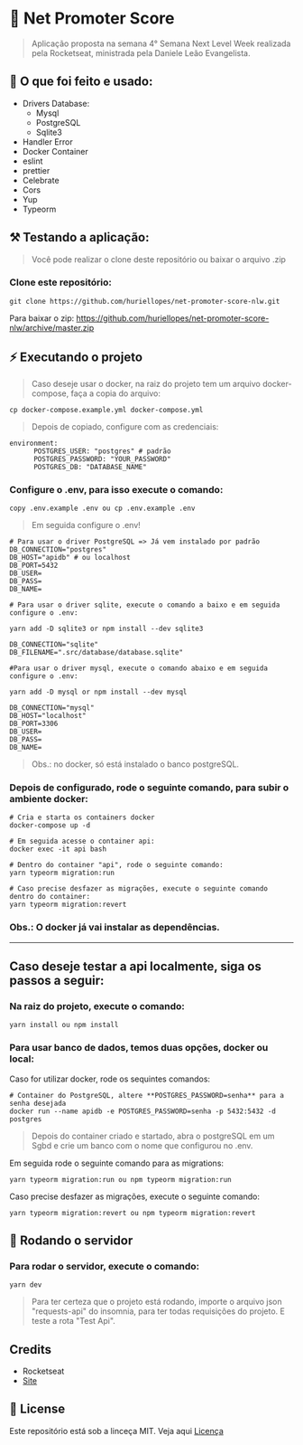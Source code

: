 # 🤑 Net Promoter Score

> Aplicação proposta na semana 4° Semana Next Level Week realizada pela Rocketseat, ministrada pela Daniele Leão Evangelista.

## 📖 O que foi feito e usado:

  - Drivers Database:
    - Mysql
    - PostgreSQL
    - Sqlite3
  - Handler Error
  - Docker Container
  - eslint
  - prettier
  - Celebrate
  - Cors
  - Yup
  - Typeorm

## ⚒️ Testando a aplicação:

> Você pode realizar o clone deste repositório ou baixar o arquivo .zip

### Clone este repositório:

````
git clone https://github.com/huriellopes/net-promoter-score-nlw.git
````
Para baixar o zip: https://github.com/huriellopes/net-promoter-score-nlw/archive/master.zip

## ⚡ Executando o projeto

> Caso deseje usar o docker, na raiz do projeto tem um arquivo docker-compose, faça a copia do arquivo:

````
cp docker-compose.example.yml docker-compose.yml
````

> Depois de copiado, configure com as credenciais:

````
environment:
      POSTGRES_USER: "postgres" # padrão
      POSTGRES_PASSWORD: "YOUR_PASSWORD"
      POSTGRES_DB: "DATABASE_NAME"
````

### Configure o .env, para isso execute o comando:

````
copy .env.example .env ou cp .env.example .env
````
> Em seguida configure o .env!

````
# Para usar o driver PostgreSQL => Já vem instalado por padrão
DB_CONNECTION="postgres"
DB_HOST="apidb" # ou localhost
DB_PORT=5432
DB_USER=
DB_PASS=
DB_NAME=

# Para usar o driver sqlite, execute o comando a baixo e em seguida configure o .env:

yarn add -D sqlite3 or npm install --dev sqlite3

DB_CONNECTION="sqlite"
DB_FILENAME=".src/database/database.sqlite"

#Para usar o driver mysql, execute o comando abaixo e em seguida configure o .env:

yarn add -D mysql or npm install --dev mysql

DB_CONNECTION="mysql"
DB_HOST="localhost"
DB_PORT=3306
DB_USER=
DB_PASS=
DB_NAME=
````

> Obs.: no docker, só está instalado o banco postgreSQL.

### Depois de configurado, rode o seguinte comando, para subir o ambiente docker:

````
# Cria e starta os containers docker
docker-compose up -d

# Em seguida acesse o container api:
docker exec -it api bash

# Dentro do container "api", rode o seguinte comando:
yarn typeorm migration:run

# Caso precise desfazer as migrações, execute o seguinte comando dentro do container:
yarn typeorm migration:revert
````

### Obs.: O docker já vai instalar as dependências.

-----------------------------------

## Caso deseje testar a api localmente, siga os passos a seguir:

### Na raiz do projeto, execute o comando:

````
yarn install ou npm install
````

### Para usar banco de dados, temos duas opções, docker ou local:

Caso for utilizar docker, rode os sequintes comandos:

````
# Container do PostgreSQL, altere **POSTGRES_PASSWORD=senha** para a senha desejada
docker run --name apidb -e POSTGRES_PASSWORD=senha -p 5432:5432 -d postgres
````

> Depois do container criado e startado, abra o postgreSQL em um Sgbd e crie um banco com o nome que configurou no .env.

Em seguida rode o seguinte comando para as migrations:

````
yarn typeorm migration:run ou npm typeorm migration:run
````

Caso precise desfazer as migrações, execute o seguinte comando:

````
yarn typeorm migration:revert ou npm typeorm migration:revert
````


## 🚀 Rodando o servidor

### Para rodar o servidor, execute o comando:

````
yarn dev
````

> Para ter certeza que o projeto está rodando, importe o arquivo json "requests-api" do insomnia, para ter todas requisições do projeto. E teste a rota "Test Api".

## Credits

- Rocketseat
- [Site](https://rocketseat.com.br)

## 🔖 License

Este repositório está sob a linceça MIT. Veja aqui [Licença](LICENCE)
